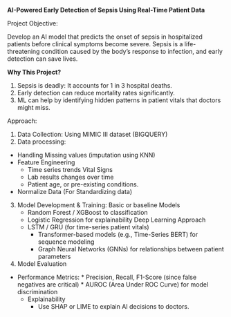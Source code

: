 **AI-Powered Early Detection of Sepsis Using Real-Time Patient Data**

Project Objective:

Develop an AI model that predicts the onset of sepsis in hospitalized patients before clinical symptoms become severe. Sepsis is a life-threatening condition caused by the body’s response to infection, and early detection can save lives.

**Why This Project?**



1.   Sepsis is deadly: It accounts for 1 in 3 hospital deaths.
2.   Early detection can reduce mortality rates significantly.
3.   ML can help by identifying hidden patterns in patient vitals that doctors might miss.

Approach:
1. Data Collection: Using MIMIC III dataset (BIGQUERY)
2. Data processing:
  *   Handling Missing values (imputation using KNN)
  *   Feature Engineering
      * Time series trends Vital Signs
      * Lab results changes over time
      * Patient age, or pre-existing conditions.
  *   Normalize Data (For Standardizing data)
3. Model Development & Training:
    Basic or baseline Models
    * Random Forest / XGBoost to classification
    * Logistic Regression for explainability
    Deep Learning Approach
    * LSTM / GRU (for time-series patient vitals)
	  * Transformer-based models (e.g., Time-Series BERT) for sequence modeling
	  * Graph Neural Networks (GNNs) for relationships between patient parameters
4. Model Evaluation
  * Performance Metrics:
	    * Precision, Recall, F1-Score (since false negatives are critical)
	    * AUROC (Area Under ROC Curve) for model discrimination
	* Explainability
	    * Use SHAP or LIME to explain AI decisions to doctors.

